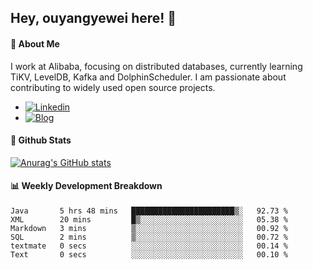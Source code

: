## Hey, ouyangyewei here! :wave:

#### :rocket: About Me
I work at Alibaba, focusing on distributed databases, currently learning TiKV, LevelDB, Kafka and DolphinScheduler. I am passionate about contributing to widely used open source projects.

- [![Linkedin](https://img.shields.io/badge/LinkedIn-ouyangyewei-blue)](https://www.linkedin.com/in/ouyangyewei/)
- [![Blog](https://img.shields.io/badge/Blog-yeweiouyang-orange)](https://blog.csdn.net/yeweiouyang)

#### :star2: Github Stats
[![Anurag's GitHub stats](https://github-readme-stats.vercel.app/api?username=ouyangyewei&show_icons=true&cache_seconds=3600&theme=tokyonight)](https://github.com/anuraghazra/github-readme-stats)

#### :bar_chart: Weekly Development Breakdown
<!--START_SECTION:waka-->

```text
Java       5 hrs 48 mins   ███████████████████████▒░   92.73 %
XML        20 mins         █▒░░░░░░░░░░░░░░░░░░░░░░░   05.38 %
Markdown   3 mins          ▒░░░░░░░░░░░░░░░░░░░░░░░░   00.92 %
SQL        2 mins          ▒░░░░░░░░░░░░░░░░░░░░░░░░   00.72 %
textmate   0 secs          ░░░░░░░░░░░░░░░░░░░░░░░░░   00.14 %
Text       0 secs          ░░░░░░░░░░░░░░░░░░░░░░░░░   00.10 %
```

<!--END_SECTION:waka-->

